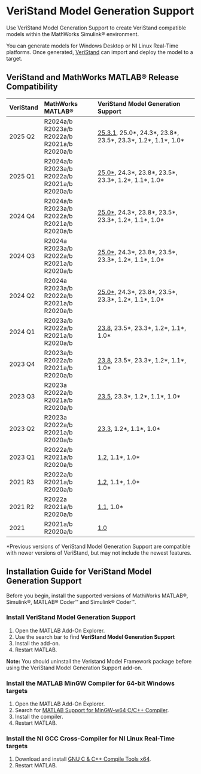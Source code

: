 # VeriStand Model Generation Support

Use VeriStand Model Generation Support to create VeriStand compatible models within the MathWorks Simulink® environment.

You can generate models for Windows Desktop or NI Linux Real-Time platforms. Once generated, [VeriStand](https://www.ni.com/veristand) can import and deploy the model to a target.

## VeriStand and MathWorks MATLAB® Release Compatibility

| VeriStand | MathWorks MATLAB® | VeriStand Model Generation Support |
|:-|:-|:-|
| 2025 Q2 | R2024a/b <br> R2023a/b <br> R2022a/b <br> R2021a/b <br> R2020a/b          | [25.3.1](https://github.com/ni/niveristand-model-generation-support-for-simulink/releases/tag/v25.3.1), 25.0*, 24.3*, 23.8*, 23.5*, 23.3*, 1.2*, 1.1*, 1.0* |
| 2025 Q1 | R2024a/b <br> R2023a/b <br> R2022a/b <br> R2021a/b <br> R2020a/b          | [25.0*](https://github.com/ni/niveristand-model-generation-support-for-simulink/releases/tag/v25.0.2), 24.3*, 23.8*, 23.5*, 23.3*, 1.2*, 1.1*, 1.0* |
| 2024 Q4 | R2024a/b <br> R2023a/b <br> R2022a/b <br> R2021a/b <br> R2020a/b          | [25.0*](https://github.com/ni/niveristand-model-generation-support-for-simulink/releases/tag/v25.0.2), 24.3*, 23.8*, 23.5*, 23.3*, 1.2*, 1.1*, 1.0* |
| 2024 Q3 | R2024a <br> R2023a/b <br> R2022a/b <br> R2021a/b <br> R2020a/b          | [25.0*](https://github.com/ni/niveristand-model-generation-support-for-simulink/releases/tag/v25.0.2), 24.3*, 23.8*, 23.5*, 23.3*, 1.2*, 1.1*, 1.0* |
| 2024 Q2 | R2024a <br> R2023a/b <br> R2022a/b <br> R2021a/b <br> R2020a/b          | [25.0*](https://github.com/ni/niveristand-model-generation-support-for-simulink/releases/tag/v25.0.2), 24.3*, 23.8*, 23.5*, 23.3*, 1.2*, 1.1*, 1.0* |
| 2024 Q1 | R2023a/b <br> R2022a/b <br> R2021a/b <br> R2020a/b          | [23.8](https://github.com/ni/niveristand-model-generation-support-for-simulink/releases/tag/v23.8), 23.5*, 23.3*, 1.2*, 1.1*, 1.0* |
| 2023 Q4 | R2023a/b <br> R2022a/b <br> R2021a/b <br> R2020a/b          | [23.8](https://github.com/ni/niveristand-model-generation-support-for-simulink/releases/tag/v23.8), 23.5*, 23.3*, 1.2*, 1.1*, 1.0* |
| 2023 Q3 | R2023a <br> R2022a/b <br> R2021a/b <br> R2020a/b          | [23.5](https://github.com/ni/niveristand-model-generation-support-for-simulink/releases/tag/v23.5), 23.3*, 1.2*, 1.1*, 1.0* |
| 2023 Q2 | R2023a <br> R2022a/b <br> R2021a/b <br> R2020a/b          | [23.3](https://github.com/ni/niveristand-model-generation-support-for-simulink/releases/tag/v23.3.0), 1.2*, 1.1*, 1.0* |
| 2023 Q1 | R2022a/b <br> R2021a/b <br> R2020a/b          | [1.2](https://github.com/ni/niveristand-model-generation-support-for-simulink/releases/tag/v1.2.1), 1.1*, 1.0* |
| 2021 R3 | R2022a/b <br> R2021a/b <br> R2020a/b          | [1.2](https://github.com/ni/niveristand-model-generation-support-for-simulink/releases/tag/v1.2.1), 1.1*, 1.0* |
| 2021 R2 | R2022a <br> R2021a/b <br> R2020a/b          | [1.1](https://github.com/ni/niveristand-model-generation-support-for-simulink/releases/tag/v1.1.0), 1.0* |
| 2021    | R2021a/b <br> R2020a/b                      | [1.0](https://github.com/ni/niveristand-model-generation-support-for-simulink/releases/tag/v1.0.0) |

*Previous versions of VeriStand Model Generation Support are compatible with newer versions of VeriStand, but may not include the newest features.

## Installation Guide for VeriStand Model Generation Support

Before you begin, install the supported versions of MathWorks MATLAB®, Simulink®, MATLAB® Coder™ and Simulink® Coder™.

### Install VeriStand Model Generation Support

1. Open the MATLAB Add-On Explorer.
1. Use the search bar to find **VeriStand Model Generation Support**
1. Install the add-on.
1. Restart MATLAB.

**Note:** You should uninstall the Veristand Model Framework package before using the VeriStand Model Generation Support add-on.

### Install the MATLAB MinGW Compiler for 64-bit Windows targets

1. Open the MATLAB Add-On Explorer.
1. Search for [MATLAB Support for MinGW-w64 C/C++ Compiler](https://www.mathworks.com/matlabcentral/fileexchange/52848-matlab-support-for-mingw-w64-c-c-compiler).
1. Install the compiler.
1. Restart MATLAB.

### Install the NI GCC Cross-Compiler for NI Linux Real-Time targets

1. Download and install [GNU C & C++ Compile Tools x64](https://www.ni.com/en/support/downloads/software-products/download.gnu-c---c---compile-tools-x64.html#549645).
1. Restart MATLAB.
